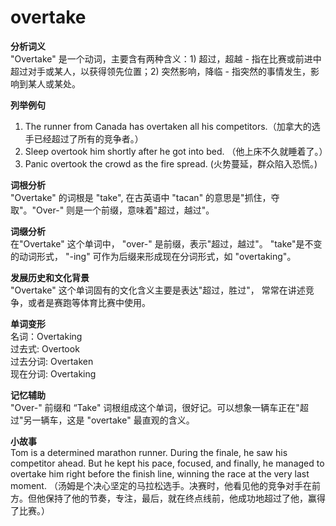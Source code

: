 # overtake

**分析词义**  
"Overtake" 是一个动词，主要含有两种含义：1) 超过，超越 - 指在比赛或前进中超过对手或某人，以获得领先位置；2) 突然影响，降临 - 指突然的事情发生，影响到某人或某处。

  

**列举例句**

  

1.  The runner from Canada has overtaken all his competitors.（加拿大的选手已经超过了所有的竞争者。）
2.  Sleep overtook him shortly after he got into bed. （他上床不久就睡着了。）
3.  Panic overtook the crowd as the fire spread. (火势蔓延，群众陷入恐慌。)

  

**词根分析**  
"Overtake" 的词根是 "take", 在古英语中 "tacan" 的意思是"抓住，夺取"。"Over-" 则是一个前缀，意味着"超过，越过"。

  

**词缀分析**  
在"Overtake" 这个单词中， "over-" 是前缀，表示"超过，越过"。 "take"是不变的动词形式， "-ing" 可作为后缀来形成现在分词形式，如 "overtaking"。

  

**发展历史和文化背景**  
"Overtake" 这个单词固有的文化含义主要是表达"超过，胜过"， 常常在讲述竞争，或者是赛跑等体育比赛中使用。

  

**单词变形**  
名词：Overtaking  
过去式: Overtook  
过去分词: Overtaken  
现在分词: Overtaking

  

**记忆辅助**  
"Over-" 前缀和 “Take" 词根组成这个单词，很好记。可以想象一辆车正在"超过"另一辆车，这是 "overtake" 最直观的含义。

  

**小故事**  
Tom is a determined marathon runner. During the finale, he saw his competitor ahead. But he kept his pace, focused, and finally, he managed to overtake him right before the finish line, winning the race at the very last moment. （汤姆是个决心坚定的马拉松选手。决赛时，他看见他的竞争对手在前方。但他保持了他的节奏，专注，最后，就在终点线前，他成功地超过了他，赢得了比赛。）

